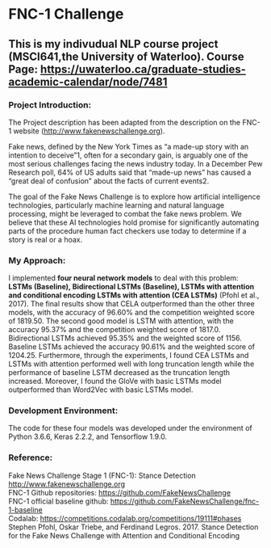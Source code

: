 # FNC-1 Challenge
## This is my indivudual NLP course project (MSCI641,the University of Waterloo). Course Page: https://uwaterloo.ca/graduate-studies-academic-calendar/node/7481

### Project Introduction:<br /> 
The Project description has been adapted from the description on the FNC-1 website (http://www.fakenewschallenge.org). 

Fake news, defined by the New York Times as “a made-up story with an intention to deceive”1, often for a secondary gain, is arguably one of the most serious challenges facing the news industry today. In a December Pew Research poll, 64% of US adults said that “made-up news” has caused a “great deal of confusion” about the facts of current events2. 
 
The goal of the Fake News Challenge is to explore how artificial intelligence technologies, particularly machine learning and natural language processing, might be leveraged to combat the fake news problem. We believe that these AI technologies hold promise for significantly automating parts of the procedure human fact checkers use today to determine if a story is real or a hoax.


### My Approach:<br /> 
I implemented **four neural network models** to deal with this problem:  **LSTMs (Baseline), Bidirectional LSTMs (Baseline), LSTMs with attention and conditional encoding LSTMs with attention (CEA LSTMs)** (Pfohl et al., 2017). The final results show that CELA outperformed than the other three models, with the accuracy of 96.60% and the competition weighted score of 1819.50.  The second good model is LSTM with attention, with the accuracy 95.37% and the competition weighted score of 1817.0. Bidirectional LSTMs achieved 95.35% and the weighted score of 1156. Baseline LSTMs achieved the accuracy 90.61% and the weighted score of 1204.25. Furthermore, through the experiments, I found CEA LSTMs and LSTMs with attention performed well with long truncation length while the performance of baseline LSTM decreased as the truncation length increased. Moreover, I found the GloVe with basic LSTMs model outperformed than Word2Vec with basic LSTMs model.  

### Development Environment:<br />
The code for these four models was developed under the environment of Python 3.6.6, Keras 2.2.2, and Tensorflow 1.9.0.

### Reference:<br /> 
Fake News Challenge Stage 1 (FNC-1): Stance Detection http://www.fakenewschallenge.org <br /> 
FNC-1 Github repositories: https://github.com/FakeNewsChallenge <br />
FNC-1 official baseline github: https://github.com/FakeNewsChallenge/fnc-1-baseline <br />
Codalab: https://competitions.codalab.org/competitions/19111#phases <br />
Stephen Pfohl, Oskar Triebe, and Ferdinand Legros. 2017. Stance Detection for the Fake News Challenge with Attention and Conditional Encoding
 
